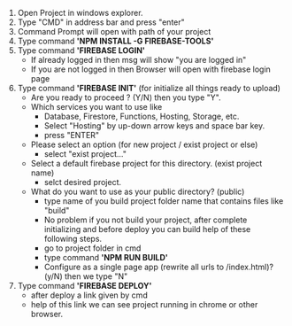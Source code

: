1. Open Project in windows explorer.
1. Type "CMD" in address bar and press "enter"
1. Command Prompt will open with path of your project
1. Type command **'NPM INSTALL -G FIREBASE-TOOLS'**
1. Type command **'FIREBASE LOGIN'**
   - If already logged in then msg will show "you are logged in"
   - If you are not logged in then Browser will open with firebase login page
1. Type command **'FIREBASE INIT'** (for initialize all things ready to upload)
   - Are you ready to proceed ? (Y/N) then you type "Y".
   - Which services you want to use like
      - Database, Firestore, Functions, Hosting, Storage, etc.
      - Select "Hosting" by up-down arrow keys and space bar key.
      - press "ENTER"
   - Please select an option (for new project / exist project or else)
      - select "exist project..."
   - Select a default firebase project for this directory. (exist project name)
      - selct desired project.
   - What do you want to use as your public directory? (public) 
      - type name of you build project folder name that contains files like "build"
	 - No problem if you not build your project, after complete initializing and before deploy you can build help of these following steps.
	 - go to project folder in cmd
	 - type command **'NPM RUN BUILD'**
      - Configure as a single page app (rewrite all urls to /index.html)? (y/N) then we type "N"  
1. Type command **'FIREBASE DEPLOY'**
      - after deploy a link given by cmd 
      - help of this link we can see project running in chrome or other browser.
